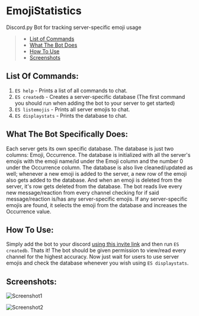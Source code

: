 # EmojiStatistics
Discord.py Bot for tracking server-specific emoji usage

> * [List of Commands](https://github.com/SethCohen/EmojiStatistics/blob/master/README.md#list-of-commands)
> * [What The Bot Does](https://github.com/SethCohen/EmojiStatistics/blob/master/README.md#what-the-bot-specifically-does)
> * [How To Use](https://github.com/SethCohen/EmojiStatistics/blob/master/README.md#how-to-use)
> * [Screenshots](https://github.com/SethCohen/EmojiStatistics/blob/master/README.md#screenshots)

## List Of Commands:

1. `ES help` - Prints a list of all commands to chat.
2. `ES createdb` - Creates a server-specific database (The first command you should run when adding the bot to your server to get started)
3. `ES listemojis` - Prints all server emojis to chat.
4. `ES displaystats` - Prints the database to chat.

## What The Bot Specifically Does:

Each server gets its own specific database. The database is just two columns: Emoji, Occurrence. The database is initialized with all the server's emojis with the emoji name/id under the Emoji column and the number 0 under the Occurrence column.
The database is also live cleaned/updated as well; whenever a new emoji is added to the server, a new row of the emoji also gets added to the database. And when an emoji is deleted from the server, it's row gets deleted from the database.
The bot reads live every new message/reaction from every channel checking for if said message/reaction is/has any server-specific emojis. If any server-specific emojis are found, it selects the emoji from the database and increases the Occurrence value.

## How To Use:

Simply add the bot to your discord [using this invite link](https://discord.com/api/oauth2/authorize?client_id=757326308547100712&permissions=84992&scope=bot) and then run `ES createdb`. Thats it! The bot should be given permission to view/read every channel for the highest accuracy. Now just wait for users to use server emojis and check the database whenever you wish using `ES displaystats`.

## Screenshots:

![Screenshot1](https://i.imgur.com/popPDaB.png)

![Screenshot2](https://i.imgur.com/Bvf9QT6.png)

